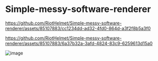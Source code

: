# Simple-messy-software-renderer

https://github.com/RiotHelmet/Simple-messy-software-renderer/assets/85107883/cc1234dd-ad32-4fd0-864d-a3f2f8b5a3f0

https://github.com/RiotHelmet/Simple-messy-software-renderer/assets/85107883/6a37b32a-3afd-4824-83c9-6259613d15a0

![image](https://github.com/RiotHelmet/Simple-messy-software-renderer/assets/85107883/c1b5447d-9274-4c2e-ab2c-fd6175727d4b)



